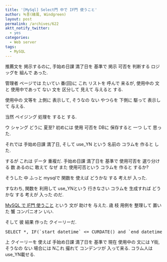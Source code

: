 ```yaml
---
title: '[MySql] Select門 中で IF門 使うこと'
author: 녹풍(綠風, Windgreen)
layout: post
permalink: /archives/622
aktt_notify_twitter:
  - yes
categories:
  - Web server
tags:
  - MySQL
---
```

推薦文を 掲示するのに, 手始め日課 満了日を 基準で 掲示 可否を 判断する ロジッグを 組んで あった.

管理者 ページでは たいてい 番(回)に これ リストを 呼んで 来るが, 使用中の 文と 使用中であって ない 文を 区分して 見えて 与えると する.

使用中の 文等を 上側に 表示して, そうなの ない やつらを 下側に 駆って 表示して 与える.

当然 ペイジング 処理を すると する.

ウ シャング どうに 夏至? 初めには 使用 可否を DBに 保存すると 一つ して 思った.

それでは 手始め日課 満了日, そして use_YN という 名前の コラムを 作ると した.

するが これは データ 重複だ. 手始め日課 満了日を 基準で 使用可否を 選り分ける 数 あるのに 敢えて なぜ また 使用可否という コラムを 作ると するか?

そうした 中 ふっと mysqlで 関数を 使えば どうかな する 考えが 入った.

すなわち, 関数を 利用して use_YNという 行きなさい コラムを 生成すれば どうかな する 考えが 入った のだ.

<a target="_top" href="http://www.webmadang.net/database/database.do?action=read&boardid=4003&page=1&seq=27">MySQL で IF門 使うこと</a> という 文が 助けを 与えた. 歳 枝 用例を 整理して 置いた 蟹 コンパニオン いい.

そして 彼 結果 作った クイーリーだ.

<pre>SELECT *, IF(`start_datetime` &lt;= CURDATE() and `end_datetime` &gt;= CURDATE(), &#039;Y&#039;, &#039;N&#039;) use_YN FROM `my_table`</pre>

上 クイーリーを 使えば 手始め日課 満了日を 基準で 現在 使用中の 文には Y街, そうなの ない 場合には Nこれ 撮れて コンデンツが 入って来る. コラム人は use_YN載せる.
